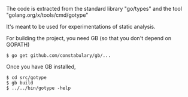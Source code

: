 
The code is extracted from the standard library "go/types" and the tool "golang.org/x/tools/cmd/gotype"

It's meant to be used for experimentations of static analysis.

For building the project, you need GB (so that you don't depend on GOPATH)

```
$ go get github.com/constabulary/gb/...
```
Once you have GB installed,
```
$ cd src/gotype
$ gb build
$ ../../bin/gotype -help
```


